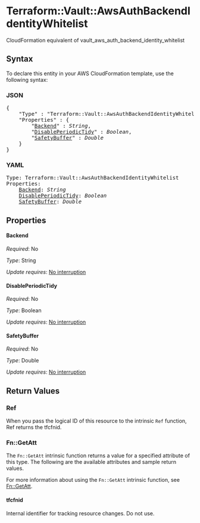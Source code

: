 # Terraform::Vault::AwsAuthBackendIdentityWhitelist

CloudFormation equivalent of vault_aws_auth_backend_identity_whitelist

## Syntax

To declare this entity in your AWS CloudFormation template, use the following syntax:

### JSON

<pre>
{
    "Type" : "Terraform::Vault::AwsAuthBackendIdentityWhitelist",
    "Properties" : {
        "<a href="#backend" title="Backend">Backend</a>" : <i>String</i>,
        "<a href="#disableperiodictidy" title="DisablePeriodicTidy">DisablePeriodicTidy</a>" : <i>Boolean</i>,
        "<a href="#safetybuffer" title="SafetyBuffer">SafetyBuffer</a>" : <i>Double</i>
    }
}
</pre>

### YAML

<pre>
Type: Terraform::Vault::AwsAuthBackendIdentityWhitelist
Properties:
    <a href="#backend" title="Backend">Backend</a>: <i>String</i>
    <a href="#disableperiodictidy" title="DisablePeriodicTidy">DisablePeriodicTidy</a>: <i>Boolean</i>
    <a href="#safetybuffer" title="SafetyBuffer">SafetyBuffer</a>: <i>Double</i>
</pre>

## Properties

#### Backend

_Required_: No

_Type_: String

_Update requires_: [No interruption](https://docs.aws.amazon.com/AWSCloudFormation/latest/UserGuide/using-cfn-updating-stacks-update-behaviors.html#update-no-interrupt)

#### DisablePeriodicTidy

_Required_: No

_Type_: Boolean

_Update requires_: [No interruption](https://docs.aws.amazon.com/AWSCloudFormation/latest/UserGuide/using-cfn-updating-stacks-update-behaviors.html#update-no-interrupt)

#### SafetyBuffer

_Required_: No

_Type_: Double

_Update requires_: [No interruption](https://docs.aws.amazon.com/AWSCloudFormation/latest/UserGuide/using-cfn-updating-stacks-update-behaviors.html#update-no-interrupt)

## Return Values

### Ref

When you pass the logical ID of this resource to the intrinsic `Ref` function, Ref returns the tfcfnid.

### Fn::GetAtt

The `Fn::GetAtt` intrinsic function returns a value for a specified attribute of this type. The following are the available attributes and sample return values.

For more information about using the `Fn::GetAtt` intrinsic function, see [Fn::GetAtt](https://docs.aws.amazon.com/AWSCloudFormation/latest/UserGuide/intrinsic-function-reference-getatt.html).

#### tfcfnid

Internal identifier for tracking resource changes. Do not use.

